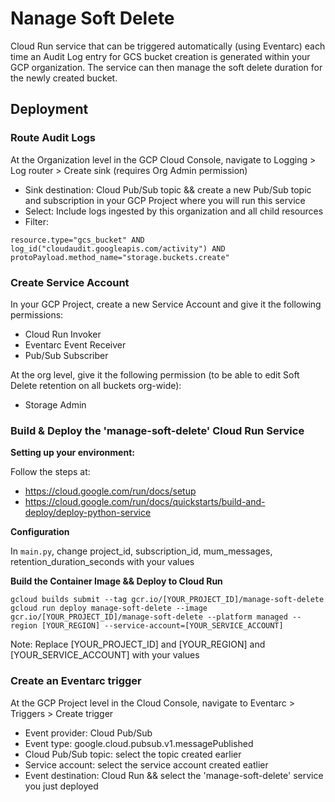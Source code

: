 # Nanage Soft Delete

Cloud Run service that can be triggered automatically (using Eventarc) each time an Audit Log entry for GCS bucket creation is generated within your GCP organization.
The service can then manage the soft delete duration for the newly created bucket.

## Deployment

### Route Audit Logs
At the Organization level in the GCP Cloud Console, navigate to Logging > Log router > Create sink (requires Org Admin permission)
- Sink destination: Cloud Pub/Sub topic && create a new Pub/Sub topic and subscription in your GCP Project where you will run this service
- Select: Include logs ingested by this organization and all child resources
- Filter:
```
resource.type="gcs_bucket" AND
log_id("cloudaudit.googleapis.com/activity") AND
protoPayload.method_name="storage.buckets.create"
```

### Create Service Account
In your GCP Project, create a new Service Account and give it the following permissions:
- Cloud Run Invoker
- Eventarc Event Receiver
- Pub/Sub Subscriber

At the org level, give it the following permission (to be able to edit Soft Delete retention on all buckets org-wide):
- Storage Admin

### Build & Deploy the 'manage-soft-delete' Cloud Run Service

**Setting up your environment:**

Follow the steps at: 
- https://cloud.google.com/run/docs/setup
- https://cloud.google.com/run/docs/quickstarts/build-and-deploy/deploy-python-service

**Configuration**

In `main.py`, change project_id, subscription_id, mum_messages, retention_duration_seconds with your values

**Build the Container Image && Deploy to Cloud Run**

```
gcloud builds submit --tag gcr.io/[YOUR_PROJECT_ID]/manage-soft-delete
gcloud run deploy manage-soft-delete --image gcr.io/[YOUR_PROJECT_ID]/manage-soft-delete --platform managed --region [YOUR_REGION] --service-account=[YOUR_SERVICE_ACCOUNT]
```

Note: Replace [YOUR_PROJECT_ID] and [YOUR_REGION] and [YOUR_SERVICE_ACCOUNT] with your values

### Create an Eventarc trigger
At the GCP Project level in the Cloud Console, navigate to Eventarc > Triggers > Create trigger
- Event provider: Cloud Pub/Sub
- Event type: google.cloud.pubsub.v1.messagePublished
- Cloud Pub/Sub topic: select the topic created earlier
- Service account: select the service account created eatlier
- Event destination: Cloud Run && select the 'manage-soft-delete' service you just deployed